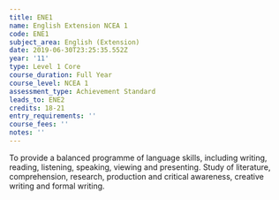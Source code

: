 ```yaml
---
title: ENE1
name: English Extension NCEA 1
code: ENE1
subject_area: English (Extension)
date: 2019-06-30T23:25:35.552Z
year: '11'
type: Level 1 Core
course_duration: Full Year
course_level: NCEA 1
assessment_type: Achievement Standard
leads_to: ENE2
credits: 18-21
entry_requirements: ''
course_fees: ''
notes: ''
---
```

To provide a balanced programme of language skills, including writing, reading, listening, speaking, viewing and presenting. Study of literature, comprehension, research, production and critical awareness, creative writing and formal writing.
